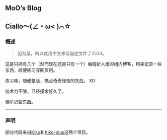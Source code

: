## MoO‘s Blog

## Ciallo～(∠・ω< )⌒☆

### 概述

> 因为菜，所以就用中文来写自述文件了2333。

这是只拥有几个（然而现在还是只有一个）编程新人组的组内博客，用来记录一些东西，顺便练习写网页用。

练习嘛，随便整活，搞点奇奇怪怪的东西。 XD

技术力不够，已经摸余好久了。

偶尔记些东西。

---

### 声明

部分代码来自[Kiko](https://github.com/gfjaru/Kiko)和[Kiko-plus](https://github.com/aweekj/Kiko-plus)这两个项目。

